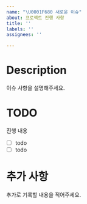 ```yaml
---
name: "\U0001F680 새로운 이슈"
about: 프로젝트 진행 사항
title: ''
labels: ''
assignees: ''

---
```


# Description
이슈 사항을 설명해주세요.

# TODO
진행 내용
- [ ] todo
- [ ] todo

# 추가 사항
추가로 기록할 내용을 적어주세요.
